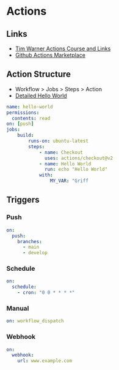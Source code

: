 # Actions

## Links

- [Tim Warner Actions Course and Links](https://github.com/timothywarner/actions-cert-prep)
- [Github Actions Marketplace](https://github.com/marketplace?type=actions)

## Action Structure

- Workflow > Jobs > Steps > Action
- [Detailed Hello World](hello-world.yml)

```yaml
name: hello-world
permissions:
  contents: read
on: [push]
jobs:
    build:
        runs-on: ubuntu-latest
        steps:
            - name: Checkout
              uses: actions/checkout@v2
            - name: Hello World
              run: echo "Hello World"
            with:
                MY_VAR: "Griff
```

## Triggers

### Push

```yaml
on:
  push:
    branches:
      - main
      - develop
```

### Schedule

```yaml
on:
  schedule:
    - cron: "0 0 * * * *"
```

### Manual

```yaml
on: workflow_dispatch
```

### Webhook

```yaml
on:
  webhook:
    url: www.example.com
```
